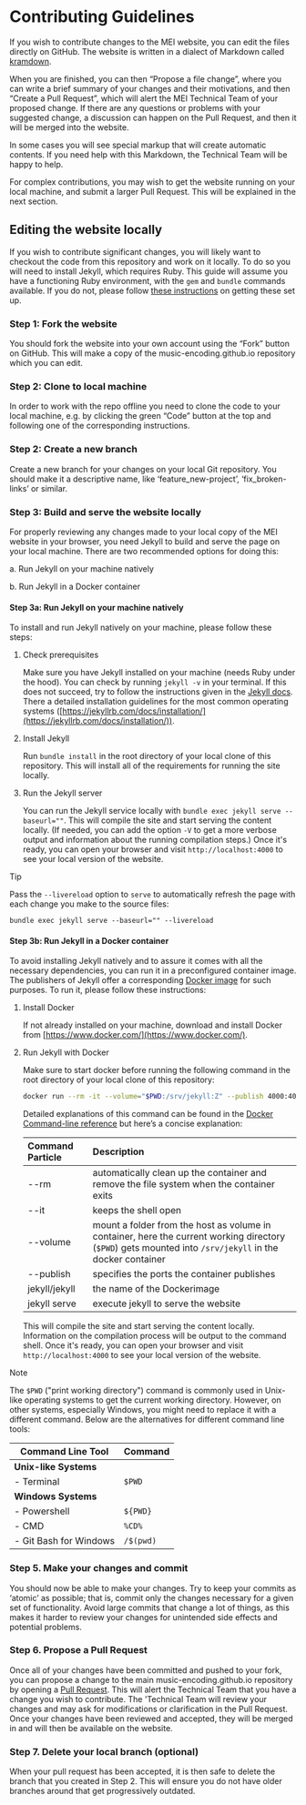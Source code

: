 # Contributing Guidelines

If you wish to contribute changes to the MEI website, you can edit the files directly on GitHub. The website is written in a dialect of Markdown called [kramdown](https://kramdown.gettalong.org/quickref.html).

[//]: # (In the guidelines you will see links to "Edit this section". Clicking on this will open up an editor in GitHub, where you will be able to click on the 'pencil' to edit the text of the section.)

When you are finished, you can then “Propose a file change”, where you can write a brief summary of your changes and their motivations, and then “Create a Pull Request”, which will alert the MEI Technical Team of your proposed change. If there are any questions or problems with your suggested change, a discussion can happen on the Pull Request, and then it will be merged into the website.

In some cases you will see special markup that will create automatic contents. If you need help with this Markdown, the Technical Team will be happy to help.

For complex contributions, you may wish to get the website running on your local machine, and submit a larger Pull Request. This will be explained in the next section.

## Editing the website locally

If you wish to contribute significant changes, you will likely want to checkout the code from this repository and work on it locally. To do so you will need to install Jekyll, which requires Ruby. This guide will assume you have a functioning Ruby environment, with the `gem` and `bundle` commands available. If you do not, please follow [these instructions](https://docs.github.com/en/pages/setting-up-a-github-pages-site-with-jekyll/testing-your-github-pages-site-locally-with-jekyll) on getting these set up.

### Step 1: Fork the website

You should fork the website into your own account using the “Fork” button on GitHub. This will make a copy of the music-encoding.github.io repository which you can edit.

### Step 2: Clone to local machine

In order to work with the repo offline you need to clone the code to your local machine, e.g. by clicking the green “Code” button at the top and following one of the corresponding instructions.

### Step 2: Create a new branch

Create a new branch for your changes on your local Git repository. You should make it a descriptive name, like ‘feature_new-project’, ‘fix_broken-links’ or similar.

### Step 3: Build and serve the website locally

For properly reviewing any changes made to your local copy of the MEI website in your browser, you need Jekyll to build and serve the page on your local machine. There are two recommended options for doing this:

a. Run Jekyll on your machine natively

b. Run Jekyll in a Docker container

#### Step 3a: Run Jekyll on your machine natively

To install and run Jekyll natively on your machine, please follow these steps:

1. Check prerequisites

   Make sure you have Jekyll installed on your machine (needs Ruby under the hood). You can check by running `jekyll -v` in your terminal. If this does not succeed, try to follow the instructions given in the [Jekyll docs](https://jekyllrb.com/docs/). There a detailed installation guidelines for the most common operating systems ([https://jekyllrb.com/docs/installation/](https://jekyllrb.com/docs/installation/)).

2. Install Jekyll

    Run `bundle install` in the root directory of your local clone of this repository. This will install all of the requirements for running the site locally.

3. Run the Jekyll server

    You can run the Jekyll service locally with `bundle exec jekyll serve --baseurl=""`. This will compile the site and start serving the content locally. (If needed, you can add the option `-V` to get a more verbose output and information about the running compilation steps.) Once it's ready, you can open your browser and visit `http://localhost:4000` to see your local version of the website.

> [!TIP]
> Pass the `--livereload` option to `serve` to automatically refresh the page with each change you make to the source files:
>
> `bundle exec jekyll serve --baseurl="" --livereload`
   

#### Step 3b: Run Jekyll in a Docker container

To avoid installing Jekyll natively and to assure it comes with all the necessary dependencies, you can run it in a preconfigured container image. The publishers of Jekyll offer a corresponding [Docker image](https://github.com/envygeeks/jekyll-docker) for such purposes. To run it, please follow these instructions:

1. Install Docker

    If not already installed on your machine, download and install Docker from [https://www.docker.com/](https://www.docker.com/).

2. Run Jekyll with Docker

    Make sure to start docker before running the following command in the root directory of your local clone of this repository:

    ```bash
    docker run --rm -it --volume="$PWD:/srv/jekyll:Z" --publish 4000:4000 jekyll/jekyll jekyll serve
    ```

    Detailed explanations of this command can be found in the [Docker Command-line reference](https://docs.docker.com/engine/reference/run/) but here’s a concise explanation:
  
    | Command Particle | Description                                                                              |
    |:-----------------|:-----------------------------------------------------------------------------------------|
    | --rm             | automatically clean up the container and remove the file system when the container exits |
    | --it             | keeps the shell open                                                                     |
    | --volume         | mount a folder from the host as volume in container, here the current working directory (`$PWD`) gets mounted into `/srv/jekyll` in the docker container |
    | --publish        | specifies the ports the container publishes                                              |
    | jekyll/jekyll    | the name of the Dockerimage                                                              |
    | jekyll serve     | execute jekyll to serve the website                                                      |

    This will compile the site and start serving the content locally. Information on the compilation process will be output to the command shell. Once it's ready, you can open your browser and visit `http://localhost:4000` to see your local version of the website.

> [!NOTE]
> The `$PWD` ("print working directory") command is commonly used in Unix-like operating systems to get the current working directory.
> However, on other systems, especially Windows, you might need to replace it with a different command. Below are the alternatives for different command line tools:
>
> | Command Line Tool | Command |
> |-------------------|---------|
> | **Unix-like Systems** | |
> | - Terminal        | `$PWD` |
> | **Windows Systems** | |
> | - Powershell        | `${PWD}` |
> | - CMD               | `%CD%`   |
> | - Git Bash for Windows | `/$(pwd)` |

### Step 5. Make your changes and commit

You should now be able to make your changes. Try to keep your commits as ‘atomic’ as possible; that is, commit only the changes necessary for a given set of functionality. Avoid large commits that change a lot of things, as this makes it harder to review your changes for unintended side effects and potential problems.

### Step 6. Propose a Pull Request

Once all of your changes have been committed and pushed to your fork, you can propose a change to the main music-encoding.github.io repository by opening a [Pull Request](https://help.github.com/articles/about-pull-requests/). This will alert the Technical Team that you have a change you wish to contribute. The 'Technical Team will review your changes and may ask for modifications or clarification in the Pull Request. Once your changes have been reviewed and accepted, they will be merged in and will then be available on the website.

### Step 7. Delete your local branch (optional)

When your pull request has been accepted, it is then safe to delete the branch that you created in Step 2. This will ensure you do not have older branches around that get progressively outdated.

